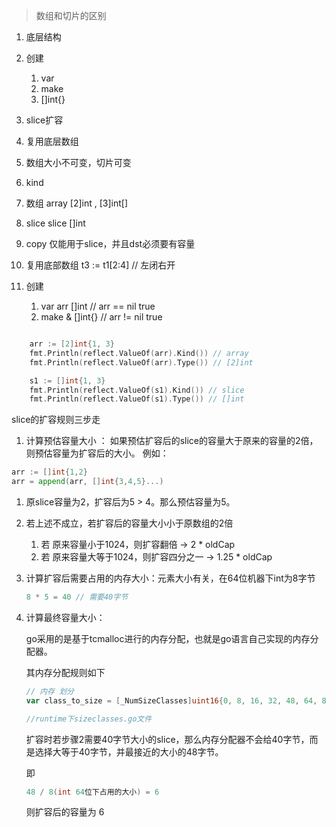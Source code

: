 > 数组和切片的区别



1. 底层结构
2. 创建
   1. var
   2. make
   3. []int{}
3. slice扩容
4. 复用底层数组



1. 数组大小不可变，切片可变
2.  kind 
   1. 数组 array [2]int , [3]int[]
   2. slice  slice  []int
3. copy 仅能用于slice，并且dst必须要有容量
4. 复用底部数组 t3 := t1[2:4] // 左闭右开
5. 创建 
   1. var arr []int // arr == nil  true 
   2. make &  []int{} // arr != nil  true



```go

	arr := [2]int{1, 3}
	fmt.Println(reflect.ValueOf(arr).Kind()) // array
	fmt.Println(reflect.ValueOf(arr).Type()) // [2]int

	s1 := []int{1, 3}
	fmt.Println(reflect.ValueOf(s1).Kind()) // slice
	fmt.Println(reflect.ValueOf(s1).Type()) // []int

```



slice的扩容规则三步走
1. 计算预估容量大小 ： 如果预估扩容后的slice的容量大于原来的容量的2倍，则预估容量为扩容后的大小。
  例如： 

  ```go
  arr := []int{1,2}
  arr = append(arr, []int{3,4,5}...)
  ```

  1. 原slice容量为2，扩容后为5 > 4。那么预估容量为5。
  2. 若上述不成立，若扩容后的容量大小小于原数组的2倍
     1. 若 原来容量小于1024，则扩容翻倍  -> 2 * oldCap
     2. 若 原来容量大等于1024，则扩容四分之一 -> 1.25 * oldCap

2. 计算扩容后需要占用的内存大小：元素大小有关，在64位机器下int为8字节

   ```go
   8 * 5 = 40 // 需要40字节
   ```

3. 计算最终容量大小：

   go采用的是基于tcmalloc进行的内存分配，也就是go语言自己实现的内存分配器。

   其内存分配规则如下

   ```go
   // 内存 划分
   var class_to_size = [_NumSizeClasses]uint16{0, 8, 16, 32, 48, 64, 80, 96, 112, 128, 144, 160, 176, 192, 208, 224, 240, 256, 288, 320, 352, 384, 416, 448, 480, 512, 576, 640, 704, 768, 896, 1024, 1152, 1280, 1408, 1536, 1792, 2048, 2304, 2688, 3072, 3200, 3456, 4096, 4864, 5376, 6144, 6528, 6784, 6912, 8192, 9472, 9728, 10240, 10880, 12288, 13568, 14336, 16384, 18432, 19072, 20480, 21760, 24576, 27264, 28672, 32768}
   
   //runtime下sizeclasses.go文件
   ```

   扩容时若步骤2需要40字节大小的slice，那么内存分配器不会给40字节，而是选择大等于40字节，并最接近的大小的48字节。

   即

   ```go
   48 / 8(int 64位下占用的大小) = 6 
   ```

   则扩容后的容量为 6 
